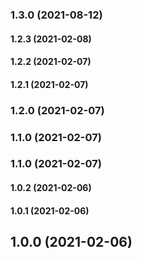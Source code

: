### 1.3.0 (2021-08-12)

#### 1.2.3 (2021-02-08)

#### 1.2.2 (2021-02-07)

#### 1.2.1 (2021-02-07)

### 1.2.0 (2021-02-07)

### 1.1.0 (2021-02-07)

### 1.1.0 (2021-02-07)

#### 1.0.2 (2021-02-06)

#### 1.0.1 (2021-02-06)

## 1.0.0 (2021-02-06)


